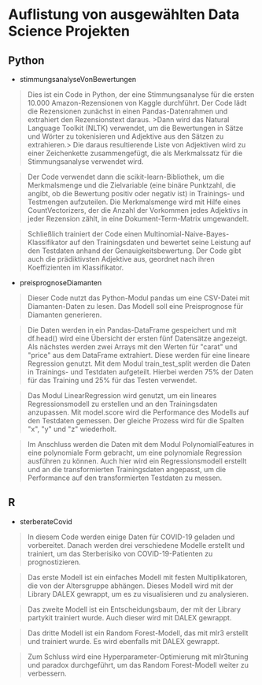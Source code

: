# Auflistung von ausgewählten Data Science Projekten 


## Python

- stimmungsanalyseVonBewertungen
>Dies ist ein Code in Python, der eine Stimmungsanalyse für die ersten 10.000 Amazon-Rezensionen von Kaggle durchführt. Der Code lädt die Rezensionen zunächst in einen Pandas-Datenrahmen und extrahiert den Rezensionstext daraus. >Dann wird das Natural Language Toolkit (NLTK) verwendet, um die Bewertungen in Sätze und Wörter zu tokenisieren und Adjektive aus den Sätzen zu extrahieren.> Die daraus resultierende Liste von Adjektiven wird zu einer Zeichenkette zusammengefügt, die als Merkmalssatz für die Stimmungsanalyse verwendet wird.

>Der Code verwendet dann die scikit-learn-Bibliothek, um die Merkmalsmenge und die Zielvariable (eine binäre Punktzahl, die angibt, ob die Bewertung positiv oder negativ ist) in Trainings- und Testmengen aufzuteilen. Die Merkmalsmenge wird mit Hilfe eines CountVectorizers, der die Anzahl der Vorkommen jedes Adjektivs in jeder Rezension zählt, in eine Dokument-Term-Matrix umgewandelt.

>Schließlich trainiert der Code einen Multinomial-Naive-Bayes-Klassifikator auf den Trainingsdaten und bewertet seine Leistung auf den Testdaten anhand der Genauigkeitsbewertung. Der Code gibt auch die prädiktivsten Adjektive aus, geordnet nach ihren Koeffizienten im Klassifikator.

- preisprognoseDiamanten
>Dieser Code nutzt das Python-Modul pandas um eine CSV-Datei mit Diamanten-Daten zu lesen. Das Modell soll eine Preisprognose für Diamanten generieren. 

>Die Daten werden in ein Pandas-DataFrame gespeichert und mit df.head() wird eine Übersicht der ersten fünf Datensätze angezeigt. Als nächstes werden zwei Arrays mit den Werten für "carat" und "price" aus dem DataFrame extrahiert. Diese werden für eine lineare Regression genutzt. Mit dem Modul train_test_split werden die Daten in Trainings- und Testdaten aufgeteilt. Hierbei werden 75% der Daten für das Training und 25% für das Testen verwendet.

> Das Modul LinearRegression wird genutzt, um ein lineares Regressionsmodell zu erstellen und an den Trainingsdaten anzupassen. Mit model.score wird die Performance des Modells auf den Testdaten gemessen. Der gleiche Prozess wird für die Spalten "x", "y" und "z" wiederholt.

> Im Anschluss werden die Daten mit dem Modul PolynomialFeatures in eine polynomiale Form gebracht, um eine polynomiale Regression ausführen zu können. Auch hier wird ein Regressionsmodell erstellt und an die transformierten Trainingsdaten angepasst, um die Performance auf den transformierten Testdaten zu messen.

## R

- sterberateCovid 
> In diesem Code werden einige Daten für COVID-19 geladen und vorbereitet. Danach werden drei verschiedene Modelle erstellt und trainiert, um das Sterberisiko von COVID-19-Patienten zu prognostizieren.

>Das erste Modell ist ein einfaches Modell mit festen Multiplikatoren, die von der Altersgruppe abhängen. Dieses Modell wird mit der Library DALEX gewrappt, um es zu visualisieren und zu analysieren.

>Das zweite Modell ist ein Entscheidungsbaum, der mit der Library partykit trainiert wurde. Auch dieser wird mit DALEX gewrappt.

>Das dritte Modell ist ein Random Forest-Modell, das mit mlr3 erstellt und trainiert wurde. Es wird ebenfalls mit DALEX gewrappt.

>Zum Schluss wird eine Hyperparameter-Optimierung mit mlr3tuning und paradox durchgeführt, um das Random Forest-Modell weiter zu verbessern.
